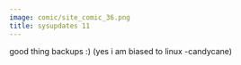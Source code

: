 ```yaml
---
image: comic/site_comic_36.png
title: sysupdates 11
---
```

good thing backups :)
(yes i am biased to linux -candycane)
